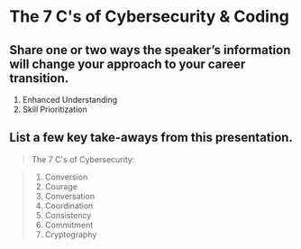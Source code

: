 # The 7 C's of Cybersecurity & Coding

## Share one or two ways the speaker’s information will change your approach to your career transition.

1. Enhanced Understanding
2. Skill Prioritization

## List a few key take-aways from this presentation.

> The 7 C's of Cybersecurity:

> 1. Conversion
> 2. Courage
> 3. Conversation
> 4. Coordination
> 5. Consistency
> 6. Commitment
> 7. Cryptography

